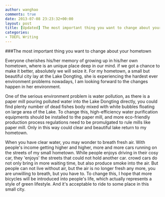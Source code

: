 ```yaml
---
author: wanghao
comments: true
date: 2013-07-08 23:23:32+00:00
layout: post
title: [Updated] The most important thing you want to change about your hometown
categories:
- TOEFL Writing
---
```


###The most important thing you want to change about your hometown

Everyone cherishes his/her memory of growing up in his/her own hometown, where is an unique place deep in our mind. if we got a chance to make it better, absolutely we will seize it. For my hometown, a small but beautiful city lay at the Lake Dongting, she is experiencing the hardest ever environment problems nowadays, I am looking forward to the changes happen in her environment.

One of the serious environment problem is water pollution, as there is a paper mill pouring polluted water into the Lake Dongting directly, you could find plenty number of dead fishes body mixed with white bubbles floating on large area of the Lake. To change this, high-efficiency water purification equipments should be installed to the paper mill, and more eco-friendly production process regulations need to be promulgated to rule mills like paper mill. Only in this way could clear and beautiful lake return to my hometown.

When you have clear water, you may wonder to breath fresh air. With people's income getting higher and higher, more and more cars running on the streets of my small hometown. While people enjoys driving in their cosy car, they 'enjoys' the streets that could not hold another car. crowd cars do not only bring in more waiting time, but also produce smoke into the air. But people can not live without air, but the air is no longer fresh any more, you are unwilling to breath, but you have to. To change this, I hope that more bicycles will be introduced into people's life, which actually represents a style of green lifestyle. And it's acceptable to ride to some place in this small city. 

